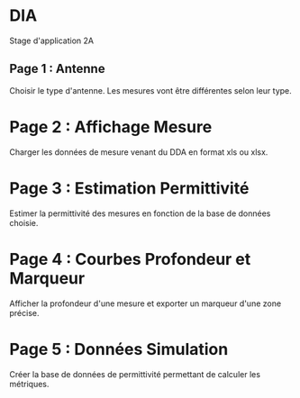 # DIA
Stage d'application 2A


## Page 1 : Antenne
Choisir le type d'antenne. Les mesures vont être différentes selon leur type.

# Page 2 : Affichage Mesure
Charger les données de mesure venant du DDA en format xls ou xlsx.

# Page 3 : Estimation Permittivité
Estimer la permittivité des mesures en fonction de la base de données choisie.

# Page 4 : Courbes Profondeur et Marqueur
Afficher la profondeur d'une mesure et exporter un marqueur d'une zone précise.

# Page 5 : Données Simulation
Créer la base de données de permittivité permettant de calculer les métriques.
